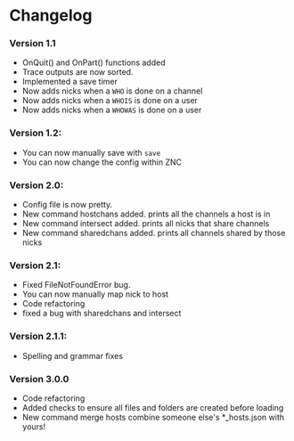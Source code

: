# Changelog

### Version 1.1
  * OnQuit() and OnPart() functions added
  * Trace outputs are now sorted.
  * Implemented a save timer
  * Now adds nicks when a `WHO` is done on a channel
  * Now adds nicks when a `WHOIS` is done on a user
  * Now adds nicks when a `WHOWAS` is done on a user

### Version 1.2:
  * You can now manually save with `save`
  * You can now change the config within ZNC

### Version 2.0:
  * Config file is now pretty.
  * New command hostchans added. prints all the channels a host is in
  * New command intersect added.  prints all nicks that share channels
  * New command sharedchans added.  prints all channels shared by those nicks

### Version 2.1:
  * Fixed FileNotFoundError bug.
  * You can now manually map nick to host
  * Code refactoring
  * fixed a bug with sharedchans and intersect

### Version 2.1.1:
  * Spelling and grammar fixes

### Version 3.0.0
  * Code refactoring
  * Added checks to ensure all files and folders are created before loading
  * New command merge hosts combine someone else's *_hosts.json with yours!